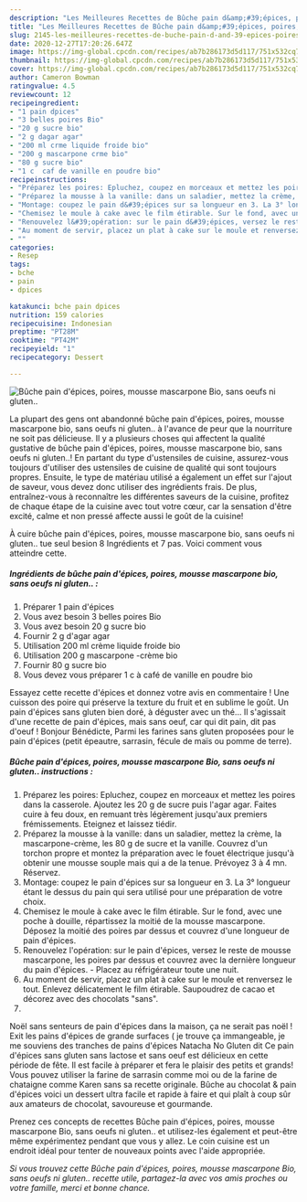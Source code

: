 ```yaml
---
description: "Les Meilleures Recettes de Bûche pain d&amp;#39;épices, poires, mousse mascarpone Bio, sans oeufs ni gluten.."
title: "Les Meilleures Recettes de Bûche pain d&amp;#39;épices, poires, mousse mascarpone Bio, sans oeufs ni gluten.."
slug: 2145-les-meilleures-recettes-de-buche-pain-d-and-39-epices-poires-mousse-mascarpone-bio-sans-oeufs-ni-gluten
date: 2020-12-27T17:20:26.647Z
image: https://img-global.cpcdn.com/recipes/ab7b286173d5d117/751x532cq70/buche-pain-depices-poires-mousse-mascarpone-bio-sans-oeufs-ni-gluten-photo-principale-de-la-recette.jpg
thumbnail: https://img-global.cpcdn.com/recipes/ab7b286173d5d117/751x532cq70/buche-pain-depices-poires-mousse-mascarpone-bio-sans-oeufs-ni-gluten-photo-principale-de-la-recette.jpg
cover: https://img-global.cpcdn.com/recipes/ab7b286173d5d117/751x532cq70/buche-pain-depices-poires-mousse-mascarpone-bio-sans-oeufs-ni-gluten-photo-principale-de-la-recette.jpg
author: Cameron Bowman
ratingvalue: 4.5
reviewcount: 12
recipeingredient:
- "1 pain dpices"
- "3 belles poires Bio"
- "20 g sucre bio"
- "2 g dagar agar"
- "200 ml crme liquide froide bio"
- "200 g mascarpone crme bio"
- "80 g sucre bio"
- "1 c  caf de vanille en poudre bio"
recipeinstructions:
- "Préparez les poires: Epluchez, coupez en morceaux et mettez les poires dans la casserole. Ajoutez les 20 g de sucre puis l&#39;agar agar. Faites cuire à feu doux, en remuant très légèrement jusqu&#39;aux premiers frémissements. Eteignez et laissez tiédir."
- "Préparez la mousse à la vanille: dans un saladier, mettez la crème, la mascarpone-crème, les 80 g de sucre et la vanille. Couvrez d&#39;un torchon propre et montez la préparation avec le fouet électrique jusqu&#39;à obtenir une mousse souple mais qui a de la tenue. Prévoyez 3 à 4 mn. Réservez."
- "Montage: coupez le pain d&#39;épices sur sa longueur en 3. La 3° longueur étant le dessus du pain qui sera utilisé pour une préparation de votre choix."
- "Chemisez le moule à cake avec le film étirable. Sur le fond, avec une poche à douille, répartissez la moitié de la mousse mascarpone. Déposez la moitié des poires par dessus et couvrez d&#39;une longueur de pain d&#39;épices."
- "Renouvelez l&#39;opération: sur le pain d&#39;épices, versez le reste de mousse mascarpone, les poires par dessus et couvrez avec la dernière longueur du pain d&#39;épices. Placez au réfrigérateur toute une nuit."
- "Au moment de servir, placez un plat à cake sur le moule et renversez le tout. Enlevez délicatement le film étirable. Saupoudrez de cacao et décorez avec des chocolats &#34;sans&#34;."
- ""
categories:
- Resep
tags:
- bche
- pain
- dpices

katakunci: bche pain dpices 
nutrition: 159 calories
recipecuisine: Indonesian
preptime: "PT28M"
cooktime: "PT42M"
recipeyield: "1"
recipecategory: Dessert

---
```



![Bûche pain d&#39;épices, poires, mousse mascarpone Bio, sans oeufs ni gluten..](https://img-global.cpcdn.com/recipes/ab7b286173d5d117/751x532cq70/buche-pain-depices-poires-mousse-mascarpone-bio-sans-oeufs-ni-gluten-photo-principale-de-la-recette.jpg)

La plupart des gens ont abandonné bûche pain d&#39;épices, poires, mousse mascarpone bio, sans oeufs ni gluten.. à l'avance de peur que la nourriture ne soit pas délicieuse. Il y a plusieurs choses qui affectent la qualité gustative de bûche pain d&#39;épices, poires, mousse mascarpone bio, sans oeufs ni gluten..! En partant du type d'ustensiles de cuisine, assurez-vous toujours d'utiliser des ustensiles de cuisine de qualité qui sont toujours propres. Ensuite, le type de matériau utilisé a également un effet sur l'ajout de saveur, vous devez donc utiliser des ingrédients frais. De plus, entraînez-vous à reconnaître les différentes saveurs de la cuisine, profitez de chaque étape de la cuisine avec tout votre cœur, car la sensation d'être excité, calme et non pressé affecte aussi le goût de la cuisine!

<!--inarticleads1-->

À cuire bûche pain d&#39;épices, poires, mousse mascarpone bio, sans oeufs ni gluten.. tue seul besion 8 Ingrédients et 7 pas. Voici comment vous atteindre cette.

##### Ingrédients de bûche pain d&#39;épices, poires, mousse mascarpone bio, sans oeufs ni gluten.. :

1. Préparer 1 pain d&#39;épices
1. Vous avez besoin 3 belles poires Bio
1. Vous avez besoin 20 g sucre bio
1. Fournir 2 g d&#39;agar agar
1. Utilisation 200 ml crème liquide froide bio
1. Utilisation 200 g mascarpone -crème bio
1. Fournir 80 g sucre bio
1. Vous devez vous préparer 1 c à café de vanille en poudre bio


Essayez cette recette d&#39;épices et donnez votre avis en commentaire ! Une cuisson des poire qui préserve la texture du fruit et en sublime le goût. Un pain d&#39;épices sans gluten bien doré, à déguster avec un thé… Il s&#39;agissait d&#39;une recette de pain d&#39;épices, mais sans oeuf, car qui dit pain, dit pas d&#39;oeuf ! Bonjour Bénédicte, Parmi les farines sans gluten proposées pour le pain d&#39;épices (petit épeautre, sarrasin, fécule de maïs ou pomme de terre). 

<!--inarticleads2-->

##### Bûche pain d&#39;épices, poires, mousse mascarpone Bio, sans oeufs ni gluten.. instructions :

1. Préparez les poires: Epluchez, coupez en morceaux et mettez les poires dans la casserole. Ajoutez les 20 g de sucre puis l&#39;agar agar. Faites cuire à feu doux, en remuant très légèrement jusqu&#39;aux premiers frémissements. Eteignez et laissez tiédir.
1. Préparez la mousse à la vanille: dans un saladier, mettez la crème, la mascarpone-crème, les 80 g de sucre et la vanille. Couvrez d&#39;un torchon propre et montez la préparation avec le fouet électrique jusqu&#39;à obtenir une mousse souple mais qui a de la tenue. Prévoyez 3 à 4 mn. Réservez.
1. Montage: coupez le pain d&#39;épices sur sa longueur en 3. La 3° longueur étant le dessus du pain qui sera utilisé pour une préparation de votre choix.
1. Chemisez le moule à cake avec le film étirable. Sur le fond, avec une poche à douille, répartissez la moitié de la mousse mascarpone. Déposez la moitié des poires par dessus et couvrez d&#39;une longueur de pain d&#39;épices.
1. Renouvelez l&#39;opération: sur le pain d&#39;épices, versez le reste de mousse mascarpone, les poires par dessus et couvrez avec la dernière longueur du pain d&#39;épices. - Placez au réfrigérateur toute une nuit.
1. Au moment de servir, placez un plat à cake sur le moule et renversez le tout. Enlevez délicatement le film étirable. Saupoudrez de cacao et décorez avec des chocolats &#34;sans&#34;.
1. 


Noël sans senteurs de pain d&#39;épices dans la maison, ça ne serait pas noël ! Exit les pains d&#39;épices de grande surfaces ( je trouve ça immangeable, je me souviens des tranches de pains d&#39;épices Natacha No Gluten dit  Ce pain d&#39;épices sans gluten sans lactose et sans oeuf est délicieux en cette période de fête. Il est facile à préparer et fera le plaisir des petits et grands! Vous pouvez utiliser la farine de sarrasin comme moi ou de la farine de chataigne comme Karen sans sa recette originale. Bûche au chocolat &amp; pain d&#39;épices voici un dessert ultra facile et rapide à faire et qui plaît à coup sûr aux amateurs de chocolat, savoureuse et gourmande. 

<!--inarticleads1-->

<p>
Prenez ces concepts de recettes Bûche pain d&#39;épices, poires, mousse mascarpone Bio, sans oeufs ni gluten.. et utilisez-les également et peut-être même expérimentez pendant que vous y allez. Le coin cuisine est un endroit idéal pour tenter de nouveaux points avec l'aide appropriée.
</p>

<p>
<i>Si vous trouvez cette Bûche pain d&#39;épices, poires, mousse mascarpone Bio, sans oeufs ni gluten.. recette utile, partagez-la avec vos amis proches ou votre famille, merci et bonne chance.</i>
</p>
